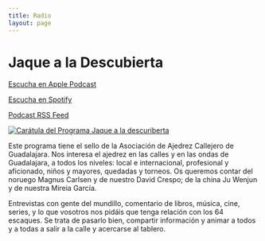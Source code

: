 ```yaml
---
title: Radio
layout: page
---
```


# Jaque a la Descubierta

[Escucha en Apple Podcast](https://podcasts.apple.com/us/podcast/jaque-a-la-descubierta/id1815791814)

[Escucha en Spotify](https://open.spotify.com/show/5i8iEluhsDEruC4YUeRq3d?si=szPlRMoGQ3C1tqr4qYDWCg)

[Podcast RSS Feed](http://podcast.ajedrezcallejeroguadalajara.com/rss.xml)

[![Carátula del Programa Jaque a la descuriberta](https://ajedrezcallejeroguadalajara.com/podcast/jaque-a-la-descubierta.jpg)](https://www.radioarrebato.net/programas/jaque-a-la-descubierta/)

Este programa tiene el sello de la Asociación de Ajedrez Callejero de Guadalajara. Nos interesa el ajedrez en las calles y en las ondas de Guadalajara, a todos los niveles: local e internacional, profesional y aficionado, niños y mayores, quedadas y torneos. Os queremos contar del noruego Magnus Carlsen y de nuestro David Crespo; de la china Ju Wenjun y de nuestra Mireia García.

Entrevistas con gente del mundillo, comentario de libros, música, cine, series, y lo que vosotros nos pidáis que tenga relación con los 64 escaques. Se trata de pasarlo bien, compartir información y animar a todos y a todas a salir a la calle y acercarse al tablero.
